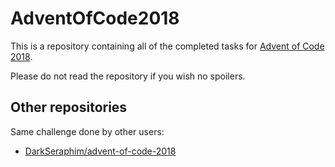 # AdventOfCode2018

This is a repository containing all of the completed tasks for [Advent of Code 2018](http://adventofcode.com/).

Please do not read the repository if you wish no spoilers.

## Other repositories

Same challenge done by other users:

* [DarkSeraphim/advent-of-code-2018](https://github.com/DarkSeraphim/advent-of-code-2018)
